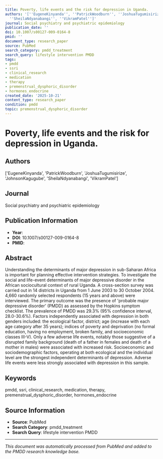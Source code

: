 ```yaml
---
title: Poverty, life events and the risk for depression in Uganda.
authors: '[''EugeneKinyanda'', ''PatrickWoodburn'', ''JoshuaTugumisirize'', ''JohnsonKagugube'',
  ''SheilaNdyanabangi'', ''VikramPatel'']'
journal: Social psychiatry and psychiatric epidemiology
publication_date: ''
doi: 10.1007/s00127-009-0164-8
pmid: ''
document_type: research_paper
source: PubMed
search_category: pmdd_treatment
search_query: lifestyle intervention PMDD
tags:
- pmdd
- ssri
- clinical_research
- medication
- therapy
- premenstrual_dysphoric_disorder
- hormones_endocrine
created_date: '2025-10-21'
content_type: research_paper
condition: pmdd
topic: premenstrual_dysphoric_disorder
---
```


# Poverty, life events and the risk for depression in Uganda.

## Authors
['EugeneKinyanda', 'PatrickWoodburn', 'JoshuaTugumisirize', 'JohnsonKagugube', 'SheilaNdyanabangi', 'VikramPatel']

## Journal
Social psychiatry and psychiatric epidemiology

## Publication Information
- **Year**: 
- **DOI**: 10.1007/s00127-009-0164-8
- **PMID**: 

## Abstract
Understanding the determinants of major depression in sub-Saharan Africa is important for planning effective intervention strategies. To investigate the social and life-event determinants of major depressive disorder in the African sociocultural context of rural Uganda. A cross-section survey was carried out in 14 districts in Uganda from 1 June 2003 to 30 October 2004. 4,660 randomly selected respondents (15 years and above) were interviewed. The primary outcome was the presence of 'probable major depressive disorder' (PMDD) as assessed by the Hopkins symptom checklist. The prevalence of PMDD was 29.3% (95% confidence interval, 28.0-30.6%). Factors independently associated with depression in both genders included: the ecological factor, district; age (increase with each age category after 35 years); indices of poverty and deprivation (no formal education, having no employment, broken family, and socioeconomic classes III-V). Only a few adverse life events, notably those suggestive of a disrupted family background (death of a father in females and death of a mother in males) were associated with increased risk. Socioeconomic and sociodemographic factors, operating at both ecological and the individual level are the strongest independent determinants of depression. Adverse life events were less strongly associated with depression in this sample.

## Keywords
pmdd, ssri, clinical_research, medication, therapy, premenstrual_dysphoric_disorder, hormones_endocrine

## Source Information
- **Source**: PubMed
- **Search Category**: pmdd_treatment
- **Search Query**: lifestyle intervention PMDD

---
*This document was automatically processed from PubMed and added to the PMDD research knowledge base.*
